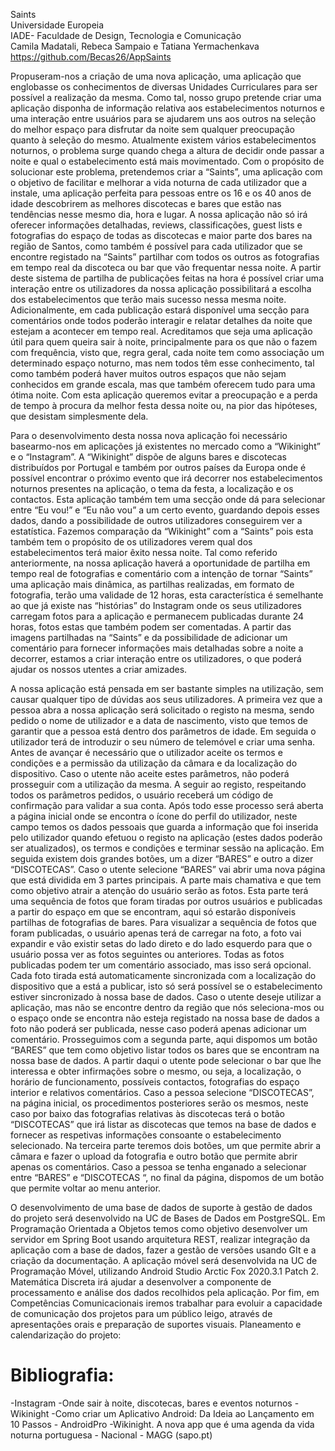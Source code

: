 Saints  
Universidade Europeia  
IADE- Faculdade de Design, Tecnologia e Comunicação  
Camila Madatali, Rebeca Sampaio e Tatiana Yermachenkava  
https://github.com/Becas26/AppSaints  
  
Propuseram-nos a criação de uma nova aplicação, uma aplicação que 
englobasse os conhecimentos de diversas Unidades Curriculares para ser possível a 
realização da mesma. Como tal, nosso grupo pretende criar uma aplicação disponha 
de informação relativa aos estabelecimentos noturnos e uma interação entre usuários 
para se ajudarem uns aos outros na seleção do melhor espaço para disfrutar da noite
sem qualquer preocupação quanto à seleção do mesmo. 
Atualmente existem vários estabelecimentos noturnos, o problema surge 
quando chega a altura de decidir onde passar a noite e qual o estabelecimento está 
mais movimentado. Com o propósito de solucionar este problema, pretendemos criar
a “Saints”, uma aplicação com o objetivo de facilitar e melhorar a vida noturna de 
cada utilizador que a instale, uma aplicação perfeita para pessoas entre os 16 e os 40 
anos de idade descobrirem as melhores discotecas e bares que estão nas tendências 
nesse mesmo dia, hora e lugar.
A nossa aplicação não só irá oferecer informações detalhadas, reviews, 
classificações, guest lists e fotografias do espaço de todas as discotecas e maior parte 
dos bares na região de Santos, como também é possível para cada utilizador que se 
encontre registado na “Saints” partilhar com todos os outros as fotografias em tempo 
real da discoteca ou bar que vão frequentar nessa noite. A partir deste sistema de 
partilha de publicações feitas na hora é possível criar uma interação entre os
utilizadores da nossa aplicação possibilitará a escolha dos estabelecimentos que terão 
mais sucesso nessa mesma noite. Adicionalmente, em cada publicação estará 
disponível uma secção para comentários onde todos poderão interagir e relatar 
detalhes da noite que estejam a acontecer em tempo real. Acreditamos que seja uma 
aplicação útil para quem queira sair à noite, principalmente para os que não o fazem
com frequência, visto que, regra geral, cada noite tem como associação um 
determinado espaço noturno, mas nem todos têm esse conhecimento, tal como 
também poderá haver muitos outros espaços que não sejam conhecidos em grande 
escala, mas que também oferecem tudo para uma ótima noite. Com esta aplicação 
queremos evitar a preocupação e a perda de tempo à procura da melhor festa dessa 
noite ou, na pior das hipóteses, que desistam simplesmente dela.

Para o desenvolvimento desta nossa nova aplicação foi necessário basearmo-nos em aplicações já existentes no mercado como a “Wikinight” e o “Instagram”. A 
“Wikinight” dispõe de alguns bares e discotecas distribuídos por Portugal e também 
por outros países da Europa onde é possível encontrar o próximo evento que irá 
decorrer nos estabelecimentos noturnos presentes na aplicação, o tema da festa, a 
localização e os contactos. Esta aplicação também tem uma secção onde dá para 
selecionar entre “Eu vou!” e “Eu não vou” a um certo evento, guardando depois
esses dados, dando a possibilidade de outros utilizadores conseguirem ver a 
estatística. Fazemos comparação da “Wikinight” com a “Saints” pois esta também 
tem o propósito de os utilizadores verem qual dos estabelecimentos terá maior êxito
nessa noite. Tal como referido anteriormente, na nossa aplicação haverá a 
oportunidade de partilha em tempo real de fotografias e comentário com a intenção 
de tornar “Saints” uma aplicação mais dinâmica, as partilhas realizadas, em formato 
de fotografia, terão uma validade de 12 horas, esta característica é semelhante ao que 
já existe nas “histórias” do Instagram onde os seus utilizadores carregam fotos para a 
aplicação e permanecem publicadas durante 24 horas, fotos estas que também podem 
ser comentadas. A partir das imagens partilhadas na “Saints” e da possibilidade de 
adicionar um comentário para fornecer informações mais detalhadas sobre a noite a 
decorrer, estamos a criar interação entre os utilizadores, o que poderá ajudar os 
nossos utentes a criar amizades.

A nossa aplicação está pensada em ser bastante simples na utilização, sem 
causar qualquer tipo de dúvidas aos seus utilizadores. A primeira vez que a pessoa 
abra a nossa aplicação será solicitado o registo na mesma, sendo pedido o nome de 
utilizador e a data de nascimento, visto que temos de garantir que a pessoa está 
dentro dos parâmetros de idade. Em seguida o utilizador terá de introduzir o seu 
número de telemóvel e criar uma senha. Antes de avançar é necessário que o 
utilizador aceite os termos e condições e a permissão da utilização da câmara e da 
localização do dispositivo. Caso o utente não aceite estes parâmetros, não poderá 
prosseguir com a utilização da mesma. A seguir ao registo, respeitando todos os 
parâmetros pedidos, o usuário receberá um código de confirmação para validar a sua 
conta. Após todo esse processo será aberta a página inicial onde se encontra o ícone 
do perfil do utilizador, neste campo temos os dados pessoais que guarda a 
informação que foi inserida pelo utilizador quando efetuou o registo na aplicação
(estes dados poderão ser atualizados), os termos e condições e terminar sessão na 
aplicação. Em seguida existem dois grandes botões, um a dizer “BARES” e outro a 
dizer “DISCOTECAS”. Caso o utente selecione “BARES” vai abrir uma nova 
página que está dividida em 3 partes principais. A parte mais chamativa e que tem 
como objetivo atrair a atenção do usuário serão as fotos. Esta parte terá uma 
sequência de fotos que foram tiradas por outros usuários e publicadas a partir do
espaço em que se encontram, aqui só estarão disponíveis partilhas de fotografias de 
bares. Para visualizar a sequência de fotos que foram publicadas, o usuário apenas 
terá de carregar na foto, a foto vai expandir e vão existir setas do lado direto e do 
lado esquerdo para que o usuário possa ver as fotos seguintes ou anteriores. Todas as 
fotos publicadas podem ter um comentário associado, mas isso será opcional. Cada 
foto tirada está automaticamente sincronizada com a localização do dispositivo que a 
está a publicar, isto só será possível se o estabelecimento estiver sincronizado à nossa 
base de dados. Caso o utente deseje utilizar a aplicação, mas não se encontre dentro
da região que nós seleciona-mos ou o espaço onde se encontra não esteja registado 
na nossa base de dados a foto não poderá ser publicada, nesse caso poderá apenas 
adicionar um comentário. Prosseguimos com a segunda parte, aqui dispomos um
botão “BARES” que tem como objetivo listar todos os bares que se encontram na 
nossa base de dados. A partir daqui o utente pode selecionar o bar que lhe interessa e 
obter infirmações sobre o mesmo, ou seja, a localização, o horário de funcionamento, 
possíveis contactos, fotografias do espaço interior e relativos comentários.
Caso a pessoa selecione “DISCOTECAS”, na página inicial, os procedimentos 
posteriores serão os mesmos, neste caso por baixo das fotografias relativas às 
discotecas terá o botão “DISCOTECAS” que irá listar as discotecas que temos na 
base de dados e fornecer as respetivas informações consoante o estabelecimento 
selecionado.
Na terceira parte teremos dois botões, um que permite abrir a câmara e fazer o 
upload da fotografia e outro botão que permite abrir apenas os comentários. Caso a 
pessoa se tenha enganado a selecionar entre “BARES” e “DISCOTECAS “, no final 
da página, dispomos de um botão que permite voltar ao menu anterior. 

O desenvolvimento de uma base de dados de suporte à gestão de dados do 
projeto será desenvolvido na UC de Bases de Dados em PostgreSQL. Em 
Programação Orientada a Objetos temos como objetivo desenvolver um servidor em 
Spring Boot usando arquitetura REST, realizar integração da aplicação com a base de 
dados, fazer a gestão de versões usando GIt e a criação da documentação. A 
aplicação móvel será desenvolvida na UC de Programação Móvel, utilizando 
Android Studio Arctic Fox 2020.3.1 Patch 2. Matemática Discreta irá ajudar a 
desenvolver a componente de processamento e análise dos dados recolhidos pela 
aplicação. Por fim, em Competências Comunicacionais iremos trabalhar para evoluir 
a capacidade de comunicação dos projetos para um público leigo, através de 
apresentações orais e preparação de suportes visuais.
Planeamento e calendarização do projeto:


# Bibliografia:
-Instagram
-Onde sair à noite, discotecas, bares e eventos noturnos - Wikinight
-Como criar um Aplicativo Android: Da Ideia ao Lançamento em 10 Passos -
AndroidPro
-Wikinight. A nova app que é uma agenda da vida noturna portuguesa - Nacional -
MAGG (sapo.pt)
